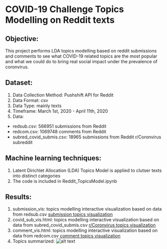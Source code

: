# COVID-19 Challenge Topics Modelling on Reddit texts

## Objective: 

This project performs LDA topics modelling based on reddit submissions and comments to see what COVID-19 related topics are the most popular and what we could do to bring real social impact under the prevalence of coronvirus. 


## Dataset: 
1. Data Collection Method: Pushshift API for Reddit
2. Data Format: csv
3. Data Type: mainly texts 
4. Timeframe: March 1st, 2020 - April 11th, 2020
5. Data: 
  - redsub.csv: 566951 submissions from Reddit 
  - redcom.csv: 1069748 comments from Reddit
  - subred_covid_submis.csv: 18965 submissions from Reddit r/Coronvirus subreddit

## Machine learning techniques: 
1. Latent Dirichlet Allocation (LDA) Topics Model is applied to clutser texts into distinct categories
2. The code is included in Reddit_TopicsModel.ipynb

## Results: 
1. submission_vis: topics modelling interactive visualization based on data from redsub.csv
[submission topics visualization](https://freiheit77.github.io/COVID-19-Topics-Modelling/submission_vis.html#topic=0&lambda=1&term=)
2. covid_sub_vis.html: topics modelling interactive visualization based on data from subred_covid_submis.csv
[r/Coronvirus topics visualization](https://freiheit77.github.io/COVID-19-Topics-Modelling/covid_sub_vis.html#topic=0&lambda=1&term=)
3. comment_vis.html: topics modelling interactive visualization based on data from redcom.csv
[comment topics visualization](https://freiheit77.github.io/COVID-19-Topics-Modelling/comment_vis.html#topic=0&lambda=1&term=)
4. Topics summarized: 
![alt text](https://github.com/zxuannn/covidchallenge_topicsmodelling/blob/master/Screenshot%202020-04-14%20at%209.53.52%20PM.png)
